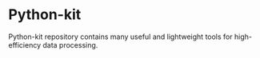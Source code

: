# Python-kit
Python-kit repository contains many useful and lightweight tools for high-efficiency data processing.
